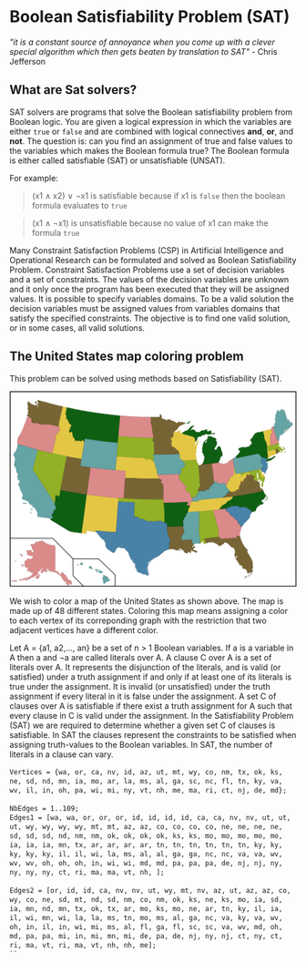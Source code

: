 # Boolean Satisfiability Problem (SAT)

*"it is a constant source of annoyance when you come up with a clever special algorithm which then gets beaten by translation to SAT"* - Chris Jefferson 


## What are Sat solvers? 
SAT solvers are programs that solve the Boolean satisfiability problem from Boolean logic. You are given a logical expression in which the variables are either `true` or `false` and are combined with logical connectives **and**, **or**, and **not**. The question is: can you find an assignment of true and false values to the variables which makes the Boolean formula true?
The Boolean formula is either called satisfiable (SAT) or unsatisfiable (UNSAT).

For example: 
> (x1 ∧ x2) ∨ ¬x1 is satisfiable because if x1 is `false` then the boolean formula evaluates to `true`

> (x1 ∧ ¬x1) is unsatisfiable because no value of x1 can make the formula `true`

Many Constraint Satisfaction Problems (CSP) in Artificial Intelligence and Operational Research can be formulated and solved as Boolean Satisfiability Problem.
Constraint Satisfaction Problems use a set of decision variables and a set of constraints. The values of the decision variables are unknown and it only once the program has been executed that they will be assigned values. It is possible to specify variables domains. To be a valid solution the decision variables must be assigned values from variables domains that satisfy the specified constraints. The objective is to find one valid solution, or in some cases, all valid solutions. 


## The United States map coloring problem 
This problem can be solved using methods based on Satisfiability (SAT). 

![united_states_colored_map](united_states_colored_map.png)

We wish to color a map of the United States as shown above. The map is made up of 48 different states. Coloring this map means assigning a color to each vertex of its correponding graph with the restriction that two adjacent vertices have a different color.

Let A = {a1, a2,..., an} be a set of n > 1 Boolean variables. 
If a is a variable in A then a and ¬a are called literals over A. 
A clause C over A is a set of literals over A. It represents the disjunction of the literals, and is valid (or satisfied) under a truth assignment if and only if at least one of its literals is true under the assignment. It is invalid (or unsatisfied) under the truth assignment if every literal in it is false under the assignment. 
A set C of clauses over A is satisfiable if there exist a truth assignment for A such that every clause in C is valid under the assignment. In the Satisfiability Problem (SAT) we are required to determine whether a given set C of clauses is satisfiable. In SAT the clauses represent the constraints to be satisfied when assigning truth-values to the Boolean variables. In SAT, the number of literals in a clause can vary.

```
Vertices = {wa, or, ca, nv, id, az, ut, mt, wy, co, nm, tx, ok, ks, ne, sd, nd, mn, ia, mo, ar, la, ms, al, ga, sc, nc, fl, tn, ky, va, wv, il, in, oh, pa, wi, mi, ny, vt, nh, me, ma, ri, ct, nj, de, md};

NbEdges = 1..109;
Edges1 = [wa, wa, or, or, or, id, id, id, id, ca, ca, nv, nv, ut, ut, ut, wy, wy, wy, wy, mt, mt, az, az, co, co, co, co, ne, ne, ne, ne, sd, sd, sd, nd, nm, nm, ok, ok, ok, ok, ks, ks, mo, mo, mo, mo, mo, ia, ia, ia, mn, tx, ar, ar, ar, ar, tn, tn, tn, tn, tn, tn, ky, ky, ky, ky, ky, il, il, wi, la, ms, al, al, ga, ga, nc, nc, va, va, wv, wv, wv, oh, oh, oh, in, wi, wi, md, md, pa, pa, pa, de, nj, nj, ny, ny, ny, ny, ct, ri, ma, ma, vt, nh, ];

Edges2 = [or, id, id, ca, nv, nv, ut, wy, mt, nv, az, ut, az, az, co, wy, co, ne, sd, mt, nd, sd, nm, co, nm, ok, ks, ne, ks, mo, ia, sd, ia, mn, nd, mn, tx, ok, tx, ar, mo, ks, mo, ne, ar, tn, ky, il, ia, il, wi, mn, wi, la, la, ms, tn, mo, ms, al, ga, nc, va, ky, va, wv, oh, in, il, in, wi, mi, ms, al, fl, ga, fl, sc, sc, va, wv, md, oh, md, pa, pa, mi, in, mi, mn, mi, de, pa, de, nj, ny, nj, ct, ny, ct, ri, ma, vt, ri, ma, vt, nh, nh, me];
``
